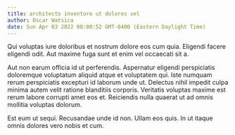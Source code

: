 ```yaml
---
title: architecto inventore ut dolores vel
author: Oscar Watsica
date: Sun Apr 03 2022 08:00:52 GMT-0400 (Eastern Daylight Time)
---
```

Qui voluptas iure doloribus et nostrum dolore eos cum quia. Eligendi facere eligendi odit. Aut maxime fuga sunt et enim vel occaecati sit a.

 Aut non earum officia id ut perferendis. Aspernatur eligendi perspiciatis doloremque voluptatum aliquid atque et voluptatem qui. Iste numquam rerum perspiciatis excepturi id laborum unde ut. Delectus nihil impedit culpa minima autem velit ratione blanditiis corporis. Veritatis voluptas maxime est rerum labore corrupti amet eos et. Reiciendis nulla quaerat ut ad omnis mollitia voluptas dolorum.

 Est eum ut sequi. Recusandae unde id non. Ullam eos quis. In ut itaque omnis dolores vero nobis et cum.